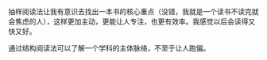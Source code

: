 抽样阅读法让我有意识去找出一本书的核心重点（没错，我就是一个读书不读完就会焦虑的人），这样更加主动，更能让人专注，也更有效率。我感觉以后会读得又快又好。

通过结构阅读法可以了解一个学科的主体脉络，不至于让人跑偏。